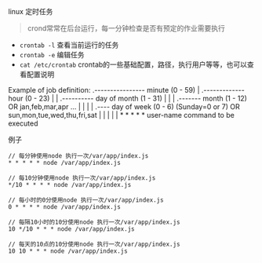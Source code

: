 linux 定时任务

> crond常常在后台运行，每一分钟检查是否有预定的作业需要执行

* `crontab -l`  查看当前运行的任务
* `crontab -e`  编辑任务
* `cat /etc/crontab` crontab的一些基础配置，路径，执行用户等等，也可以查看配置说明

 Example of job definition:
 .---------------- minute (0 - 59)
 |  .------------- hour (0 - 23)
 |  |  .---------- day of month (1 - 31)
 |  |  |  .------- month (1 - 12) OR jan,feb,mar,apr ...
 |  |  |  |  .---- day of week (0 - 6) (Sunday=0 or 7) OR sun,mon,tue,wed,thu,fri,sat
 |  |  |  |  |
 \*  *  *  *  * user-name  command to be executed

例子
```
// 每分钟使用node 执行一次/var/app/index.js
* * * * * node /var/app/index.js

// 每10分钟使用node 执行一次/var/app/index.js
*/10 * * * * node /var/app/index.js

// 每小时的0分使用node 执行一次/var/app/index.js
0 * * * * node /var/app/index.js

// 每隔10小时的10分使用node 执行一次/var/app/index.js
10 */10 * * * node /var/app/index.js

// 每天的10点的10分使用node 执行一次/var/app/index.js
10 10 * * * node /var/app/index.js
```
